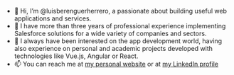 - 👋 Hi, I’m @luisberenguerherrero, a passionate about building useful web applications and services. 
- 👀 I have more than three years of professional experience implementing Salesforce solutions for a wide variety of companies and sectors.
- 🌱 I always have been interested on the app development world, having also experience on personal and academic projects developed with technologies like Vue.js, Angular or React.
- 📫 You can reach me at [my personal website](http://luisberenguerherrero.com/) or at [my LinkedIn profile](https://www.linkedin.com/in/luisberenguerherrero/)

<!---
luisberenguerherrero/luisberenguerherrero is a ✨ special ✨ repository because its `README.md` (this file) appears on your GitHub profile.
You can click the Preview link to take a look at your changes.
--->
